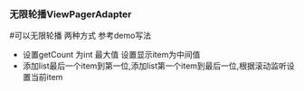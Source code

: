 ### 无限轮播ViewPagerAdapter
#可以无限轮播  两种方式  参考demo写法

* 设置getCount 为int 最大值   设置显示item为中间值
* 添加list最后一个item到第一位,添加list第一个item到最后一位,根据滚动监听设置当前item